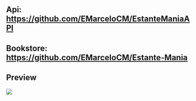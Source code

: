 ## Api: https://github.com/EMarceloCM/EstanteManiaAPI

## Bookstore: https://github.com/EMarceloCM/Estante-Mania

## Preview

<img src="https://github.com/EMarceloCM/EstanteManiaAdminPanel/assets/120042864/73c36a91-82f5-41f8-af28-929a54754473" />

